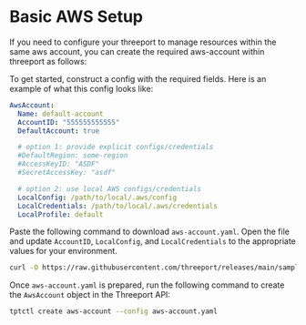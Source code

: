 # Basic AWS Setup

If you need to configure your threeport to manage resources within the same aws account, you can create the required aws-account within threeport as follows:
 
To get started, construct a config with the required fields. Here is an example of what this config looks like:

```yaml
AwsAccount:
  Name: default-account
  AccountID: "555555555555"
  DefaultAccount: true

  # option 1: provide explicit configs/credentials
  #DefaultRegion: some-region
  #AccessKeyID: "ASDF"
  #SecretAccessKey: "asdf"

  # option 2: use local AWS configs/credentials
  LocalConfig: /path/to/local/.aws/config
  LocalCredentials: /path/to/local/.aws/credentials
  LocalProfile: default
```

Paste the following command to download `aws-account.yaml`. Open the file and update `AccountID`,
`LocalConfig`, and `LocalCredentials` to the appropriate values for your environment.

```bash
curl -O https://raw.githubusercontent.com/threeport/releases/main/samples/aws-account.yaml
```

Once `aws-account.yaml` is prepared, run the following command to create the `AwsAccount`
object in the Threeport API:
```bash
tptctl create aws-account --config aws-account.yaml
```